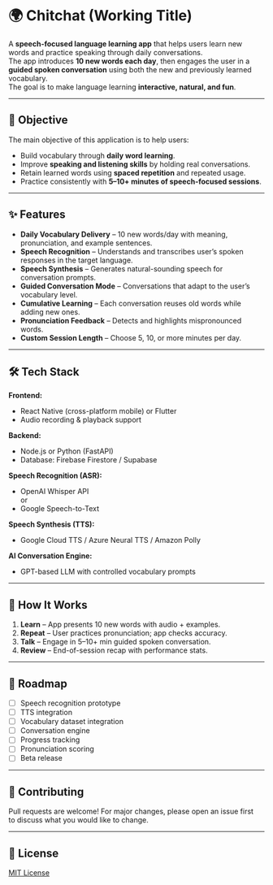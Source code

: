 # 🌍 Chitchat (Working Title)

A **speech-focused language learning app** that helps users learn new words and practice speaking through daily conversations.  
The app introduces **10 new words each day**, then engages the user in a **guided spoken conversation** using both the new and previously learned vocabulary.  
The goal is to make language learning **interactive, natural, and fun**.

---

## 📌 Objective
The main objective of this application is to help users:
- Build vocabulary through **daily word learning**.
- Improve **speaking and listening skills** by holding real conversations.
- Retain learned words using **spaced repetition** and repeated usage.
- Practice consistently with **5–10+ minutes of speech-focused sessions**.

---

## ✨ Features
- **Daily Vocabulary Delivery** – 10 new words/day with meaning, pronunciation, and example sentences.
- **Speech Recognition** – Understands and transcribes user’s spoken responses in the target language.
- **Speech Synthesis** – Generates natural-sounding speech for conversation prompts.
- **Guided Conversation Mode** – Conversations that adapt to the user’s vocabulary level.
- **Cumulative Learning** – Each conversation reuses old words while adding new ones.
- **Pronunciation Feedback** – Detects and highlights mispronounced words.
- **Custom Session Length** – Choose 5, 10, or more minutes per day.

---

## 🛠 Tech Stack
**Frontend:**
- React Native (cross-platform mobile) or Flutter
- Audio recording & playback support

**Backend:**
- Node.js or Python (FastAPI)
- Database: Firebase Firestore / Supabase

**Speech Recognition (ASR):**
- OpenAI Whisper API  
  or  
- Google Speech-to-Text

**Speech Synthesis (TTS):**
- Google Cloud TTS / Azure Neural TTS / Amazon Polly

**AI Conversation Engine:**
- GPT-based LLM with controlled vocabulary prompts

---

## 🚀 How It Works
1. **Learn** – App presents 10 new words with audio + examples.
2. **Repeat** – User practices pronunciation; app checks accuracy.
3. **Talk** – Engage in 5–10+ min guided spoken conversation.
4. **Review** – End-of-session recap with performance stats.

---

## 📅 Roadmap
- [ ] Speech recognition prototype
- [ ] TTS integration
- [ ] Vocabulary dataset integration
- [ ] Conversation engine
- [ ] Progress tracking
- [ ] Pronunciation scoring
- [ ] Beta release

---

## 🤝 Contributing
Pull requests are welcome! For major changes, please open an issue first  
to discuss what you would like to change.

---

## 📄 License
[MIT License](LICENSE)

